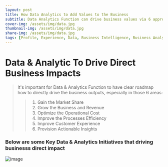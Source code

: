 ```yaml
---
layout: post
title: How Data Analytics to Add Values to the Business
subtitle: Data Analytics Function can drive business values via 6 approaches.
cover-img: /assets/img/data.jpg
thumbnail-img: /assets/img/data.jpg
share-img: /assets/img/data.jpg
tags: [Profile, Experience, Data, Business Intelligence, Business Analytics, Machine Learning]
---
```


# Data & Analytic To Drive Direct Business Impacts
> It's important for Data & Analytics Function to have clear roadmap how to directly drive the business outputs, especially in those 6 areas:
>> 1. Gain the Market Share
>> 2. Grow the Business and Revenue
>> 3. Optimize the Operational Cost
>> 4. Improve the Processes Efficiency
>> 5. Improve Customer Experience
>> 6. Provision Actionable Insights

### Below are some Key Data & Analytics Initiatives that driving businesss direct impact
![image](https://user-images.githubusercontent.com/23344558/153519633-3cfcf5ef-cd0c-449f-8af9-cd22653ab32a.png)
